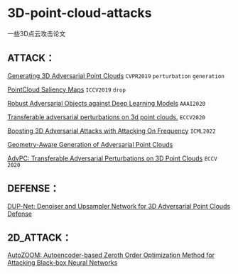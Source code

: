 # 3D-point-cloud-attacks
一些3D点云攻击论文

## ATTACK：

[Generating 3D Adversarial Point Clouds](https://arxiv.org/pdf/1809.07016.pdf) `CVPR2019` `perturbation` `generation`

[PointCloud Saliency Maps](https://openaccess.thecvf.com/content_ICCV_2019/papers/Zheng_PointCloud_Saliency_Maps_ICCV_2019_paper.pdf) `ICCV2019` `drop`

[Robust Adversarial Objects against Deep Learning Models](https://jin.ece.ufl.edu/papers/AAAI2020_PointNet_CR.pdf)  `AAAI2020`

[Transferable adversarial perturbations on 3d point clouds.](https://arxiv.org/abs/1912.00461)  `ECCV2020`

[Boosting 3D Adversarial Attacks with Attacking On Frequency](https://arxiv.org/abs/2201.10937) `ICML2022`

[Geometry-Aware Generation of Adversarial Point Clouds](https://arxiv.org/pdf/1912.11171.pdf) 

[AdvPC: Transferable Adversarial Perturbations on 3D Point Clouds](https://www.ecva.net/papers/eccv_2020/papers_ECCV/papers/123570239.pdf) `ECCV 2020`



## DEFENSE：

[DUP-Net: Denoiser and Upsampler Network for 3D Adversarial Point Clouds Defense](https://arxiv.org/pdf/1812.11017.pdf)





## 2D_ATTACK：

[AutoZOOM: Autoencoder-based Zeroth Order Optimization Method for Attacking Black-box Neural Networks](https://arxiv.org/pdf/1805.11770.pdf)

